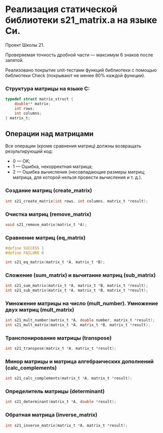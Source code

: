 # Реализация статической библиотеки s21_matrix.a на языке Си.

Проект Школы 21.

Проверяемая точность дробной части — максимум 6 знаков после запятой.

Реализовано  покрытие unit-тестами функций библиотеки c помощью библиотеки Check (покрывают не менее 80% каждой функции).


### Структура матрицы на языке C:

```c
typedef struct matrix_struct {
    double** matrix;
    int rows;
    int columns;
} matrix_t;
```

## Операции над матрицами

Все операции (кроме сравнения матриц) должны возвращать результирующий код:  
- 0 — OK;
- 1 — Ошибка, некорректная матрица;
- 2 — Ошибка вычисления (несовпадающие размеры матриц; матрица, для которой нельзя провести вычисления и т. д.).

### Создание матриц (create_matrix)

```c
int s21_create_matrix(int rows, int columns, matrix_t *result);
```

### Очистка матриц (remove_matrix)

```c
void s21_remove_matrix(matrix_t *A);
```

### Сравнение матриц (eq_matrix)

```c
#define SUCCESS 1
#define FAILURE 0

int s21_eq_matrix(matrix_t *A, matrix_t *B);
```

### Сложение (sum_matrix) и вычитание матриц (sub_matrix)

```c
int s21_sum_matrix(matrix_t *A, matrix_t *B, matrix_t *result);
int s21_sub_matrix(matrix_t *A, matrix_t *B, matrix_t *result);
```

### Умножение матрицы на число (mult_number). Умножение двух матриц (mult_matrix)

```c
int s21_mult_number(matrix_t *A, double number, matrix_t *result);
int s21_mult_matrix(matrix_t *A, matrix_t *B, matrix_t *result);
```

### Транспонирование матрицы (transpose)

```c
int s21_transpose(matrix_t *A, matrix_t *result);
```


### Минор матрицы и матрица алгебраических дополнений (calc_complements)

```c
int s21_calc_complements(matrix_t *A, matrix_t *result);
```

### Определитель матрицы (determinant)

```c
int s21_determinant(matrix_t *A, double *result);
```

### Обратная матрица (inverse_matrix)

```c
int s21_inverse_matrix(matrix_t *A, matrix_t *result);
```
